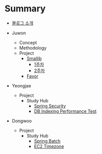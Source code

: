 # Summary
- [블로그 소개](README.md)

- Juwon
  - Concept
  - Methodology
  - Project
    - [Smallib](juwon/project/smallib/index.md)
        - [1주차](juwon/project/smallib/week1.md)
        - [2주차](juwon/project/smallib/week2.md)
    - [Favor](juwon/project/favor/index.md)
- Yeongjae
  - Project
    - Study Hub
        - [Spring Security](yeongjae/project/studyhub/security.md)
        - [DB Indexing Performance Test](yeongjae/project/studyhub/DBIndexingTest.md)
- Dongwoo
  - Project
    - Study Hub
      - [Spring Batch](dongwoo/project/studyHub/springBatch.md)
      - [EC2 Timezone](dongwoo/project/studyHub/ec2Timezone.md)